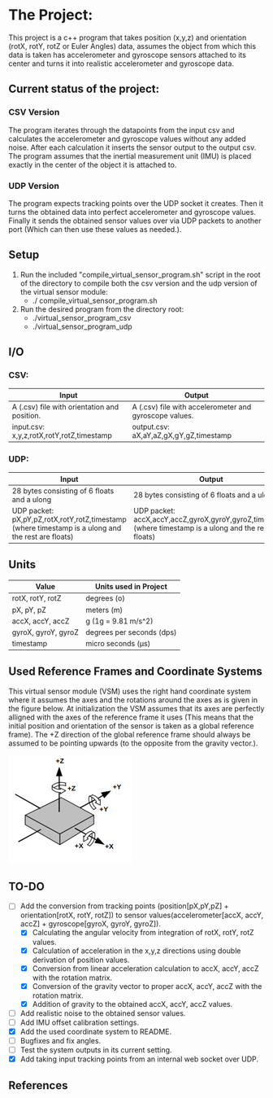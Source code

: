 # The Project:
This project is a c++ program that takes position (x,y,z) and orientation (rotX, rotY, rotZ or Euler Angles) data, assumes the object from which this data is taken has  accelerometer and gyroscope sensors attached to its center and turns it into realistic accelerometer and gyroscope data.

## Current status of the project:
### CSV Version
The program iterates through the datapoints from the input csv and calculates the accelerometer and gyroscope values without any added noise. After each calculation it inserts the sensor output to the output csv. The program assumes that the inertial measurement unit (IMU) is placed exactly in the center of the object it is attached to.
### UDP Version 
The program expects tracking points over the UDP socket it creates. Then it turns the obtained data into perfect accelerometer and gyroscope values. Finally it sends the obtained sensor values over via UDP packets to another port (Which can then use these values as needed.).

## Setup
1. Run the included "compile_virtual_sensor_program.sh" script in the root of the directory to compile both the csv version and the udp version of the virtual sensor module:
   - ./ compile_virtual_sensor_program.sh 
2. Run the desired program from the directory root:
   -  ./virtual_sensor_program_csv
   -  ./virtual_sensor_program_udp

## I/O

### CSV:

| Input       | Output |
| ----------- | ----------- |
| A (.csv) file with orientation and position.     | A (.csv) file with accelerometer and gyroscope values.       |
| input.csv: x,y,z,rotX,rotY,rotZ,timestamp  | output.csv: aX,aY,aZ,gX,gY,gZ,timestamp |

### UDP:
| Input       | Output |
| ----------- | ----------- |
| 28 bytes consisting of 6 floats and a ulong| 28 bytes consisting of 6 floats and a ulong      |
| UDP packet: pX,pY,pZ,rotX,rotY,rotZ,timestamp  (where timestamp is a ulong and the rest are floats)  |UDP packet: accX,accY,accZ,gyroX,gyroY,gyroZ,timestamp  (where timestamp is a ulong and the rest are floats)

## Units

| Value               | Units used in Project         |
|---------------------|-------------------------------|
| rotX, rotY, rotZ    | degrees (o)                   |
| pX, pY, pZ          | meters (m)                    |
| accX, accY, accZ    | g (1g = 9.81 m/s^2)           |
| gyroX, gyroY, gyroZ | degrees per seconds (dps)     |
| timestamp           | micro seconds (μs)            |

## Used Reference Frames and Coordinate Systems
This virtual sensor module (VSM) uses the right hand coordinate system where it assumes the axes and the rotations around the axes as is given in the figure below. At initialization the VSM assumes that its axes are perfectly alligned with the axes of the reference frame it uses (This means that the initial position and orientation of the sensor is taken as a global reference frame). The +Z direction of the global reference frame should always be assumed to be pointing upwards (to the opposite from the gravity vector.). 

![Virtual sensor module axes](images/frame.png)

## TO-DO
 - [ ] Add the conversion from tracking points (position[pX,pY,pZ] + orientation[rotX, rotY, rotZ]) to sensor values(accelerometer[accX, accY, accZ] + gyroscope[gyroX, gyroY, gyroZ]).
    - [x] Calculating the angular velocity from integration of rotX, rotY, rotZ values. 
    - [x] Calculation of acceleration in the x,y,z directions using double derivation of position values.
    - [x] Conversion from linear acceleration calculation to accX, accY, accZ with the rotation matrix.
    - [x] Conversion of the gravity vector to proper accX, accY, accZ with the rotation matrix.
    - [x] Addition of gravity to the obtained accX, accY, accZ values.
 - [ ] Add realistic noise to the obtained sensor values.
 - [ ] Add IMU offset calibration settings.
 - [x] Add the used coordinate system to README.
 - [ ] Bugfixes and fix angles.
 - [ ] Test the system outputs in its current setting.
 - [x] Add taking input tracking points from an internal web socket over UDP.

 ## References
